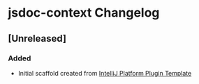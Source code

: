 <!-- Keep a Changelog guide -> https://keepachangelog.com -->

# jsdoc-context Changelog

## [Unreleased]
### Added
- Initial scaffold created from [IntelliJ Platform Plugin Template](https://github.com/JetBrains/intellij-platform-plugin-template)
